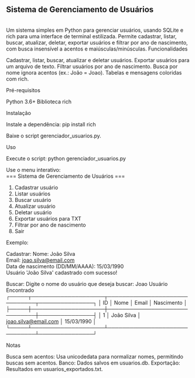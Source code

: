 <h2>Sistema de Gerenciamento de Usuários</h2> <br/>
Um sistema simples em Python para gerenciar usuários, usando SQLite e rich para uma interface de terminal estilizada. Permite cadastrar, listar, buscar, atualizar, deletar, exportar usuários e filtrar por ano de nascimento, com busca insensível a acentos e maiúsculas/minúsculas.
Funcionalidades

Cadastrar, listar, buscar, atualizar e deletar usuários.
Exportar usuários para um arquivo de texto.
Filtrar usuários por ano de nascimento.
Busca por nome ignora acentos (ex.: João = Joao).
Tabelas e mensagens coloridas com rich.

Pré-requisitos

Python 3.6+
Biblioteca rich

Instalação

Instale a dependência:
pip install rich


Baixe o script gerenciador_usuarios.py.


Uso

Execute o script:
python gerenciador_usuarios.py


Use o menu interativo:</br>
=== Sistema de Gerenciamento de Usuários ===
1. Cadastrar usuário
2. Listar usuários
3. Buscar usuário
4. Atualizar usuário
5. Deletar usuário
6. Exportar usuários para TXT
7. Filtrar por ano de nascimento
0. Sair


Exemplo:

Cadastrar:
Nome: João Silva<br/>
Email: joao.silva@email.com<br/>
Data de nascimento (DD/MM/AAAA): 15/03/1990<br/>
Usuário 'João Silva' cadastrado com sucesso!<br/>


Buscar:
Digite o nome do usuário que deseja buscar: Joao
Usuário Encontrado
┌─────┬────────────────────┬──────────────────────────────┬───────────────┐
│ ID  │ Nome               │ Email                        │ Nascimento    │
├─────┼────────────────────┼──────────────────────────────┼───────────────┤
│ 1   │ João Silva         │ joao.silva@email.com         │ 15/03/1990    │
└─────┴────────────────────┴──────────────────────────────┴───────────────┘




Notas

Busca sem acentos: Usa unicodedata para normalizar nomes, permitindo buscas sem acentos.
Banco: Dados salvos em usuarios.db.
Exportação: Resultados em usuarios_exportados.txt.


